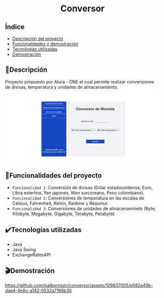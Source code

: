 # <h1 align="center"> Conversor </h1>
## Índice

* [Descripción del proyecto](#page_facing_updescripción)
* [Funcionalidades y demostración](#hammerfuncionalidades-del-proyecto)
* [Tecnologías utilizadas](#heavy_check_marktecnologías-utilizadas)
* [Demostración](#clapperdemostración)

## :page_facing_up:Descripción
Proyecto propuesto por Alura - ONE el cual permite realizar conversiones de divisas, temperatura y unidades de almacenamiento.
<img src="/recursos/imagen-demostracion.png">
## :hammer:Funcionalidades del proyecto

- `Funcionalidad 1`: Conversión de divisas (Dólar estadounidense, Euro, Libra esterlina, Yen japonés, Won surcoreano, Peso colombiano).
- `Funcionalidad 2`: Conversiones de temperatura en las escalas de Célsius, Fahrenheit, Kelvin, Rankine y Réaumur.
- `Funcionalidad 3`: Conversiones de unidades de almacenamineto (Byte, Kilobyte, Megabyte, Gigabyte, Terabyte, Petabyte)

## :heavy_check_mark:Tecnologías utilizadas
* Java
* Java Swing
* ExchangeRatesAPI
## :clapper:Demostración

https://github.com/jsalbornozn/conversor/assets/129637005/e582a49b-dae4-4e6c-a142-0532a7166b30

